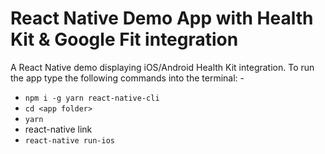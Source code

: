 # **React Native Demo App with Health Kit & Google Fit integration**

A React Native demo displaying iOS/Android Health Kit integration. To run the app type the following commands into the terminal: -

* `npm i -g yarn react-native-cli`
* `cd <app folder>`
* `yarn`
* react-native link
* `react-native run-ios`
